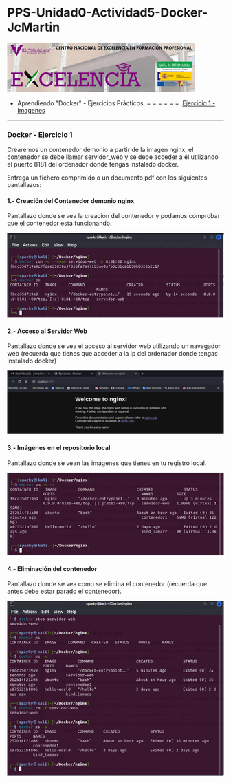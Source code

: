 # PPS-Unidad0-Actividad5-Docker-JcMartin

![logotipo IES Valle del Jerte](./imagenes/Excelencia.jpeg)

* Aprendiendo "Docker" - Ejercicios Prácticos.
= = = = = =
.[Ejercicio 1 - Imagenes](#Docker---Ejercicio-1)



- - - 


### Docker - Ejercicio 1

Crearemos un contenedor demonio a partir de la imagen nginx, el contenedor se debe llamar servidor_web y se debe acceder a él utilizando el puerto 8181 del ordenador donde tengas instalado docker.

Entrega un fichero comprimido o un documento pdf con los siguientes pantallazos:


#### 1.- Creación del Contenedor demonio nginx

Pantallazo donde se vea la creación del contenedor y podamos comprobar que el contenedor está funcionando.

![Pantallazo ejercicio 2](./imagenes/Docker-nginx-U0E1.1.png)

#### 2.- Acceso al Servidor Web

Pantallazo donde se vea el acceso al servidor web utilizando un navegador web (recuerda que tienes que acceder a la ip del ordenador donde tengas instalado docker)

![Pantallazo ejercicio 3](./imagenes/Docker-nginx-U0E1.2.png)


#### 3.- Imágenes en el repositorio local

Pantallazo donde se vean las imágenes que tienes en tu registro local.

![Pantallazo ejercico 4](./imagenes/Docker-nginx-U0E1.3.png)

#### 4.- Eliminación del contenedor

Pantallazo donde se vea como se elimina el contenedor (recuerda que antes debe estar parado el contenedor).

![Pantallazo ejercicio 5](./imagenes/Docker-nginx-U0E1.4.png)
